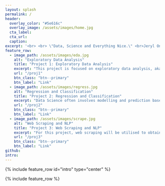 ```yaml
---
layout: splash
permalink: /
header:
  overlay_color: "#5e616c"
  overlay_image: /assets/images/home.jpg
  cta_label: 
  cta_url: 
  caption: 
excerpt: '<br> <br> \"Data, Science and Everything Nice.\" <br>Jeryl Ong <br> A Junior Data Scientist, documenting his projects through this blog.'
feature_row:
  - image_path: /assets/images/eda.jpg
    alt: "Exploratory Data Analysis"
    title: "Project 1: Exploratory Data Analysis"
    excerpt: "This project is focused on exploratory data analysis, aka “EDA”. EDA is an essential part of the data science analysis pipeline."
    url: "/proj1"
    btn_class: "btn--primary"
    btn_label: "Link"
  - image_path: /assets/images/regress.jpg
    alt: "Regression and Classification"
    title: "Project 2: Regression and Classification"
    excerpt: "Data Science often involves modelling and prediction based on a dataset. In this project, techniques such as regression and classification are explored."
    url: "/proj2"
    btn_class: "btn--primary"
    btn_label: "Link"
  - image_path: /assets/images/scrape.jpg
    alt: "Web Scraping and NLP"
    title: "Project 3: Web Scraping and NLP"
    excerpt: "For this project, web scraping will be utilised to obtain data from websites. Following which, Natural Language Processing (NLP) will be used to analyse the text data obtained."
    url: "/proj3"
    btn_class: "btn--primary"
    btn_label: "Link"
github:
intro:
---
```


{% include feature_row id="intro" type="center" %}

{% include feature_row %}